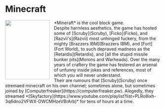 # Minecraft
<div style="float:left;margin:0 1em 0 0;"><img src="assets/YAD/Thumbnails/Games/Minecraft.jpg" width="144" height="192"></div> *Mineraft* is the cool block game. <br /> Despite harmless aesthetics, the game has hosted some of [Scruby](Scruby), [Ficko](Ficko), and [Razvii's](Razvii) most unhinged fuckery, from the mighty [Brazzers IBM](Brazzers IBM), and [Fort](Fort World), to such depraved madness as the [Retardis](Retardis), and [all the stupid missile bunker pits](Morons and Warheads). Over the many years of craftery the game has festered an arsenal of unfunny inside jokes and references, most of which you will never understand. <br /> Their are rumours that [Scruby](Scruby) once stremaed minecraft on his own channel; sometimes alone, but sometimes joined by [Computerfreaker](https://computerfreaker.pw). Alegedly, they streamed *[Skyfactory](https://www.youtube.com/playlist?list=PLRo8ixh-3q6dno2VFWX-DWCMHzeVBrArb)* for tens of hours at a time. <br />